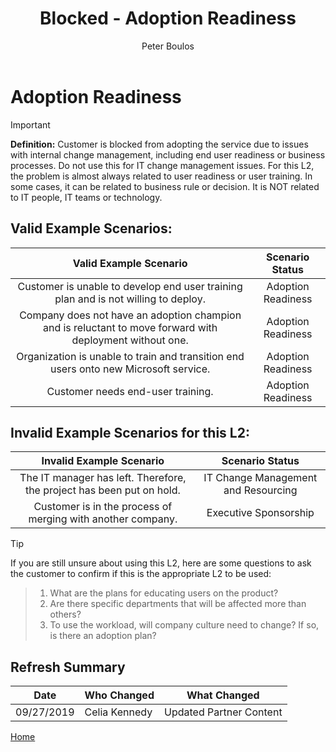 ﻿---
# required metadata
title: Blocked - Adoption Readiness
description: Blocked - Adoption Readiness
author: Peter Boulos
ms.author: v-cekenn
manager: eduardod 
ms.date: 9/25/2019
ms.topic: playbook 
ms.prod: non-product-specific 
ms.custom: partner-playbook 
ft.audience: partner
ft.owner: pboulos
---

# Adoption Readiness

> [!IMPORTANT]
> **Definition:** Customer is blocked from adopting the service due to issues with internal change management, including end user readiness or business processes. Do not use this for IT change management issues. For this L2, the problem is almost always related to user readiness or user training. In some cases, it can be related to business rule or decision. It is NOT related to ​IT people, IT teams or technology.

## Valid Example Scenarios:
| Valid Example Scenario | Scenario Status |
| :--: | :--: |
| Customer is unable to develop end user training plan and is not willing to deploy. | Adoption Readiness |
| Company does not have an adoption champion and is reluctant to move forward with deployment without one. | Adoption Readiness |
| Organization is unable to train and transition end users onto new Microsoft service. | Adoption Readiness |
| Customer needs end-user training. | Adoption Readiness |

## Invalid Example Scenarios for this L2:
| Invalid Example Scenario | Scenario Status |
| :--: | :--: |
| The IT manager has left. Therefore, the project has been put on hold. | IT Change Management and Resourcing |
| Customer is in the process of merging with another company. | Executive Sponsorship |

> [!TIP]
> If you are still unsure about using this L2, here are some questions to ask the customer to confirm if this is the appropriate L2 to be used:

>    1. What are the plans for educating users on the product?
>    2. Are there specific departments that will be affected more than others?
>    3. To use the workload, will company culture need to change? If so, is there an adoption plan?​

## Refresh Summary

| Date       | Who Changed       | What Changed          |
| ---------- | ----------------- | ----------------      |
|09/27/2019 | Celia Kennedy   | Updated Partner Content|

[Home](http://partner-docs.microsoft.com)
